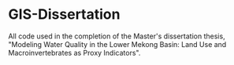 # GIS-Dissertation
All code used in the completion of the Master's dissertation thesis, "Modeling Water Quality in the Lower Mekong Basin: Land Use and Macroinvertebrates as Proxy Indicators".
